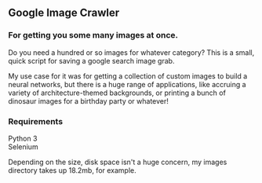 ## Google Image Crawler


### For getting you some many images at once.

Do you need a hundred or so images for whatever category?
This is a small, quick script for saving a google search image grab. 

My use case for it was for getting a collection of custom images to build a neural networks, but there is a huge range of applications, like accruing a variety of architecture-themed backgrounds, or printing a bunch of dinosaur images for a birthday party or whatever!

### Requirements

Python 3  
Selenium

Depending on the size, disk space isn't a huge concern, my images directory takes up 18.2mb, for example.

